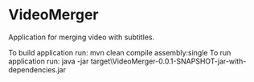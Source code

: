 VideoMerger
===========

Application for merging video with subtitles.

To build application run:
mvn clean compile assembly:single
To run application run:
java -jar target\VideoMerger-0.0.1-SNAPSHOT-jar-with-dependencies.jar